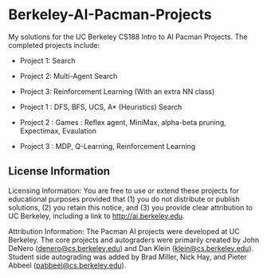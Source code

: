 # Berkeley-AI-Pacman-Projects

My solutions for the UC Berkeley CS188 Intro to AI Pacman Projects. The completed projects include:
- Project 1: Search
- Project 2: Multi-Agent Search
- Project 3: Reinforcement Learning (With an extra NN class)


- Project 1 : DFS, BFS, UCS, A* (Heuristics) Search
- Project 2 : Games : Reflex agent, MiniMax, alpha-beta pruning, Expectimax, Evaulation 
- Project 3 : MDP, Q-Learning, Reinforcement Learning

## License Information

Licensing Information:  You are free to use or extend these projects for
educational purposes provided that (1) you do not distribute or publish
solutions, (2) you retain this notice, and (3) you provide clear
attribution to UC Berkeley, including a link to http://ai.berkeley.edu.

Attribution Information: The Pacman AI projects were developed at UC Berkeley.
The core projects and autograders were primarily created by John DeNero
(denero@cs.berkeley.edu) and Dan Klein (klein@cs.berkeley.edu).
Student side autograding was added by Brad Miller, Nick Hay, and
Pieter Abbeel (pabbeel@cs.berkeley.edu).
